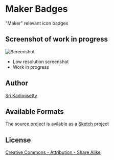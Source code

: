 # Maker Badges
"Maker" relevant icon badges

## Screenshot of work in progress
<!-- ![Image](https://raw.github.com/kadimisetty/MakerBadges/master/img/screenshots/Screen%20Shot%202013-09-13%20at%208.34.52%20AM.png?raw=true) -->
![Screenshot](https://raw.github.com/kadimisetty/MakerBadges/master/src/IconFrame%20copy.sketch/QuickLook/Thumbnail.png?raw=true)
- Low resolution screenshot
- Work in progress

## Author
[Sri Kadimisetty](sri.io)

## Available Formats
The source project is avilable as a [Sketch](http://www.bohemiancoding.com/sketch/) project


## License
[Creative Commons - Attribution - Share Alike](http://creativecommons.org/licenses/by-sa/3.0/)
